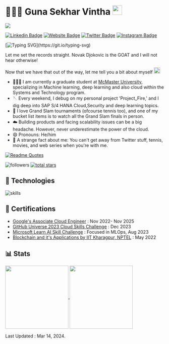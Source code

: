 # 👨🏻‍💻 Guna Sekhar Vintha <img src="https://raw.githubusercontent.com/MartinHeinz/MartinHeinz/master/wave.gif" width="30px">   

![](https://komarev.com/ghpvc/?username=vinthagunasekhar)

[![Linkedin Badge](https://img.shields.io/badge/-LinkedIn-0e76a8?style=flat-square&logo=Linkedin&logoColor=white)](https://www.linkedin.com/in/gunasekharvintha/)
[![Website Badge](https://img.shields.io/badge/Website-3b5998?style=flat-square&logo=google-chrome&logoColor=white)](www.gunasekharvintha.me)
[![Twitter Badge](https://img.shields.io/badge/-Twitter-00acee?style=flat-square&logo=Twitter&logoColor=white)](https://x.com/_Gunaa)
[![Instagram Badge](https://img.shields.io/badge/-Instagram-e4405f?style=flat-square&logo=Instagram&logoColor=white)](https://instagram.com/_gunaa_v/)

[![Typing SVG](https://readme-typing-svg.herokuapp.com?font=Fira+Code&pause=1000&random=false&width=435&lines=Nice+to+meet+you!;I'm+a+Software+Engineer;Curious+and+has+a+bias+for+Action;I+do+speak+non-tech+stuff!)](https://git.io/typing-svg)

Let me set the records straight. Novak Djokovic is the GOAT and I will not hear otherwise! 

Now that we have that out of the way, let me tell you a bit about myself <img src="https://emojis.slackmojis.com/emojis/images/1520808873/3643/cool-doge.gif?1520808873" width="20" />

* 👨🏻‍🎓 I am currently a graduate student at <a href="https://www.mcmaster.ca">McMaster University</a>, specializing in Machine learning, deep learning and also cloud within the Systems and Technology program.
* 🪡 Every weekend, I debug on my personal project 'Project_Fire,' and I dig deep into SAP S/4 HANA Cloud,Security and deep learning topics.
* 🎾 I love Grand Slam tournaments (ofcourse tennis too), and one of my bucket list items is to watch all the Grand Slam finals in person.
* ☁️ Building products and facing scalability issues can be a big headache. However, never underestimate the power of the cloud.
* 😄 Pronouns: He/him
* 🤯 A strange fact about me: You can't get away from Twitter stuff, tennis, movies, and web series when you're with me.

[![Readme Quotes](https://quotes-github-readme.vercel.app/api?type=horizontal&theme=dark&theme=algolia)](https://github.com/piyushsuthar/github-readme-quotes)
   <p align="left">
         <img alt="followers" title="Follow me on Github" src="https://custom-icon-badges.demolab.com/github/followers/vinthagunasekhar?color=236ad3&labelColor=1155ba&style=for-the-badge&logo=person-add&label=Follow&logoColor=white"/></a>
      <a href="https://github.com/vinthagunasekhar?tab=repositories&sort=stargazers">
         <img alt="total stars" title="Total stars on GitHub" src="https://custom-icon-badges.demolab.com/github/stars/vinthagunasekhar?color=55960c&style=for-the-badge&labelColor=488207&logo=star"/></a>
   </p>

## 🔧 Technologies
![skills](https://skillicons.dev/icons?i=c,html,css,mysql,ruby,go,py,aws,gcp,azure,django,rails,tensorflow,pytorch,sklearn,md,latex,git,github,bash,vscode,unity,pycharm&theme=light)

## 📜 Certifications
  * [Google's Associate Cloud Engineer](https://google.accredible.com/d2263fc3-239c-4ed2-a3ab-2d9866441538?_gl=1*5qt6b7*_ga*ODIwMDAwNzc2LjE3MDMyMjE1Mzg.*_ga_FSDJZHHBH0*MTcwMzIyMTUzNy4xLjEuMTcwMzIyMTU1NS4wLjAuMA..) : Nov 2022- Nov 2025
  * [GitHub Universe 2023 Cloud Skills Challenge](https://learn.microsoft.com/en-us/users/gunasekharvintha-3911/achievements/hyefdjr8) : Dec 2023
  * [Microsoft Learn AI Skill Challenge](https://www.linkedin.com/posts/gunasekharvintha_microsoft-ai-skills-challenge-august-2023-activity-7092906271456067584-2ekW?utm_source=share&utm_medium=member_desktop) : Focused in MLOps, Aug 2023
  * [Blockchain and it's Applications by IIT Kharagpur, NPTEL](https://archive.nptel.ac.in/noc/Ecertificate/?q=NPTEL22CS44S1353196802087047) : May 2022

## 📊 Stats
<a href="https://github.com/vinthagunasekhar/github-readme-stats">
  <img height=200 align="center" src="https://github-readme-stats.vercel.app/api?username=vinthagunasekhar&theme=date_night" />
</a>
<a href="https://github.com/vinthagunasekhar/convoychat">
  <img height=200 align="center" src="https://github-readme-stats.vercel.app/api/top-langs?username=vinthagunasekhar&layout=compact&langs_count=8&card_width=320" />
</a>




Last Updated : Mar 14, 2024.

